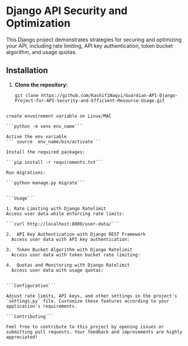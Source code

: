 # Django API Security and Optimization

This Django project demonstrates strategies for securing and optimizing your API, including rate limiting, API key authentication, token bucket algorithm, and usage quotas.

## Installation

1. **Clone the repository:**

   ```
   git clone https://github.com/Kashif1Naqvi/Guardian-API-Django-Project-for-API-Security-and-Efficient-Resource-Usage.git
  ```

create envoirement variable on Linux/MAC

```python -m venv env_name```

Active the env variable
``` source  env_name/bin/activate```

Install the required packages:

```pip install -r requirements.txt```

Run migrations:

```python manage.py migrate```


```Usage```

1. Rate Limiting with Django Ratelimit
Access user data while enforcing rate limits:

```curl http://localhost:8000/user-data/```

2.  API Key Authentication with Django REST Framework
    Access user data with API key authentication:

3.  Token Bucket Algorithm with Django Ratelimit
    Access user data with token bucket rate limiting:

4.  Quotas and Monitoring with Django Ratelimit
    Access user data with usage quotas:


```Configuration```

Adjust rate limits, API keys, and other settings in the project's `settings.py` file. Customize these features according to your application's requirements.

```Contributing```

Feel free to contribute to this project by opening issues or submitting pull requests. Your feedback and improvements are highly appreciated!




